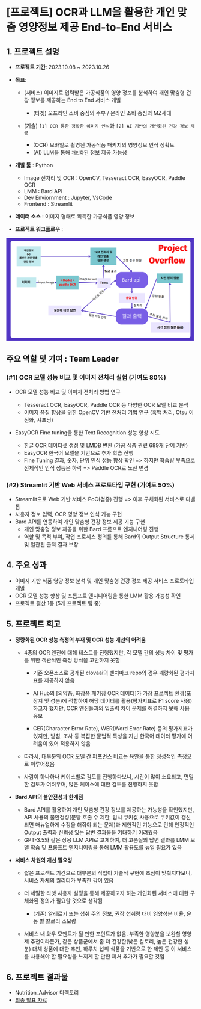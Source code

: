 # [프로젝트] OCR과 LLM을 활용한 개인 맞춤 영양정보 제공 End-to-End 서비스

## 1. 프로젝트 설명

- **프로젝트 기간**: 2023.10.08 ~ 2023.10.26

- **목표**: 
    - (서비스) 이미지로 입력받은 가공식품의 영양 정보를 분석하여 개인 맞춤형 건강 정보를 제공하는 End to End 서비스 개발
        - (타겟) 오프라인 소비 중심의 주부 / 온라인 소비 중심의 MZ세대

    - (기술) `[1] OCR 통한 정확한 이미지 인식`과 `[2] AI 기반의 개인화된 건강 정보 제공`
        - (OCR) 모바일로 촬영된 가공식품 패키지의 영양정보 인식 정확도
        - (AI) LLM을 통해 `개인화`된 정보 제공 가능성 

- **개발 툴** : Python
    - Image 전처리 및 OCR : OpenCV, Tesseract OCR, EasyOCR, Paddle OCR
    - LMM : Bard API
    - Dev Enviornment : Jupyter, VsCode
    - Frontend : Streamlit

- **데이터 소스** : 이미지 형태로 획득한 가공식품 영양 정보

- **프로젝트 워크플로우** :

<img src="project_overflow.png" width="500"/>

## **주요 역할 및 기여** : Team Leader

### **(#1) OCR 모델 성능 비교 및 이미지 전처리 실험 (기여도 80%)**

- OCR 모델 성능 비교 및 이미지 전처리 방법 연구
    - Tesseract OCR, EasyOCR, Paddle OCR 등 다양한 OCR 모델 비교 분석
    - 이미지 품질 향상을 위한 OpenCV 기반 전처리 기법 연구 (흑백 처리, Otsu 이진화, 샤프닝)

- EasyOCR Fine tuning을 통한 Text Recognition 성능 향상 시도
    - 한글 OCR 데이터셋 생성 및 LMDB 변환 (가공 식품 관련 689개 단어 기반)
    - EasyOCR 한국어 모델을 기반으로 추가 학습 진행
    - Fine Tuning 결과, 숫자, 단위 인식 성능 향상 확인 => 하지만 학습량 부족으로 전체적인 인식 성능은 하락 => Paddle OCR로 노선 변경
    
### **(#2) Streamlit 기반 Web 서비스 프로토타입 구현 (기여도 50%)**

- Streamlit으로 Web 기반 서비스 PoC(검증) 진행 => 이후 구체화된 서비스로 디벨롭 
- 사용자 정보 입력, OCR 영양 정보 인식 기능 구현
- Bard API를 연동하여 개인 맞춤형 건강 정보 제공 기능 구현
    - 개인 맞춤형 정보 제공을 위한 Bard 프롬프트 엔지니어링 진행
    - 역할 및 목적 부여, 작업 프로세스 정의를 통해 Bard의 Output Structure 통제 및 일관된 출력 결과 보장

## 4. 주요 성과

- 이미지 기반 식품 영양 정보 분석 및 개인 맞춤형 건강 정보 제공 서비스 프로토타입 개발
- OCR 모델 성능 향상 및 프롬프트 엔지니어링을 통한 LMM 활용 가능성 확인
- 프로젝트 결산 1등 (5개 프로젝트 팀 중)

## 5. 프로젝트 회고

- **정량화된 OCR 성능 측정의 부재 및 OCR 성능 개선의 어려움**
    - 4종의 OCR 엔진에 대해 테스트를 진행했지만, 각 모델 간의 성능 차이 및 평가를 위한 객관적인 측정 방식을 고안하지 못함

        - 기존 오픈소스로 공개된 clovaai의 벤치마크 repo의 경우 계량화된 평가지표를 제공하지 않음

        - AI Hub의 [의약품, 화장품 패키징 OCR 데이터]가 가장 프로젝트 환경(포장지 및 성분)에 적합하여 해당 데이터를 활용(평가지표로 F1 score 사용)하고자 했지만, OCR 엔진들과의 입출력 차이 문제를 해결하지 못해 사용 유보

        - CER(Character Error Rate), WER(Word Error Rate) 등의 평가지표가 있지만, 받침, 조사 등 복잡한 문법적 특성을 지닌 한국어 데이터 평가에 어려움이 있어 적용하지 않음

    - 따라서, 대부분의 OCR 모델 간 퍼포먼스 비교는 육안을 통한 정성적인 측정으로 이루어졌음

    - 사람이 하나하나 케이스별로 검토를 진행하다보니, 시간이 많이 소요되고, 면밀한 검토가 어려우며, 많은 케이스에 대한 검토를 진행하지 못함

- **Bard API의 불안전성과 한계점**
    - Bard API를 활용하여 개인 맞춤형 건강 정보를 제공하는 가능성을 확인했지만, API 사용의 불안정성(분당 호출 수 제한, 임시 쿠키값 사용으로 쿠키값이 갱신되면 매뉴얼하게 수정을 해줘야 되는 문제)과 제한적인 기능으로 인해 안정적인 Output 출력과 신뢰성 있는 답변 결과물을 기대하기 어려웠음
    - GPT-3.5와 같은 상용 LLM API로 교체하여, 더 고품질의 답변 결과를 LMM 모델 학습 및 프롬프트 엔지니어링을 통해 LMM 활용도를 높일 필요가 있음

- **서비스 차원의 개선 필요성**
    - 짧은 프로젝트 기간으로 대부분의 작업이 기술적 구현에 초점이 맞춰지다보니, 서비스 자체의 퀄리티가 부족한 감이 있음

    - 더 세밀한 타겟 사용자 설정을 통해 제공하고자 하는 개인화된 서비스에 대한 구체화된 정의가 필요할 것으로 생각됨
        - (기존) 알레르기 또는 섭취 주의 정보, 권장 섭취량 대비 영양성분 비율, 운동 별 칼로리 소모량

    - 서비스 내 와우 모멘트가 될 만한 포인트가 없음. 부족한 영양분을 보완할 영양제 추천이라든가, 같은 상품군에서 좀 더 건강한(낮은 칼로리, 높은 건강한 성분) 대체 상품에 대한 추천, 하루치 섭취 식품을 기반으로 한 제안 등 이 서비스를 사용해야 할 필요성을 느끼게 할 만한 피처 추가가 필요할 것임


## 6. 프로젝트 결과물
- Nutrition_Advisor 디렉토리
- [최종 발표 자료](영양박사를_아세요_최종발표.pdf)
